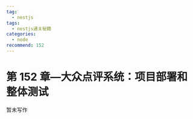 ```yaml
---
tag:
  - nestjs
tags:
  - nestjs通关秘籍
categories:
  - node
recommend: 152
---
```


# 第 152 章—大众点评系统：项目部署和整体测试

暂未写作
